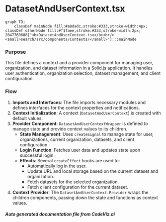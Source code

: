 # DatasetAndUserContext.tsx

```mermaid
graph TD;
    classDef mainNode fill:#a8dadc,stroke:#333,stroke-width:4px;
classDef otherNode fill:#f1faee,stroke:#333,stroke-width:2px;
2047760688["<b>DatasetAndUserContext.tsx</b><br/><small>search/src/components/Contexts/</small>"]:::mainNode

```
### Purpose
This file defines a context and a provider component for managing user, organization, and dataset information in a Solid.js application. It handles user authentication, organization selection, dataset management, and client configuration.

### Flow
1. **Imports and Interfaces**: The file imports necessary modules and defines interfaces for the context properties and notifications.
2. **Context Initialization**: A context (`DatasetAndUserContext`) is created with default values.
3. **Provider Component**: `DatasetAndUserContextWrapper` is defined to manage state and provide context values to its children.
   - **State Management**: Uses `createSignal` to manage state for user, organizations, current organization, datasets, and client configuration.
   - **Login Function**: Fetches user data and updates state upon successful login.
   - **Effects**: Several `createEffect` hooks are used to:
     - Automatically log in the user.
     - Update URL and local storage based on the current dataset and organization.
     - Fetch datasets for the selected organization.
     - Fetch client configuration for the current dataset.
4. **Context Provider**: The `DatasetAndUserContext.Provider` wraps the children components, passing down the state and functions as context values.

##### Auto generated documentation file from CodeViz.ai
